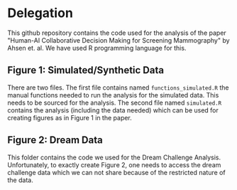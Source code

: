# Delegation

This github repository contains the code used for the analysis of the paper "Human-AI Collaborative Decision Making for
Screening Mammography" by Ahsen et. al. 
We have used R programming language for this.

## Figure 1: Simulated/Synthetic Data
There are two files. The first file contains named `functions_simulated.R` the manual functions needed to run the analysis for the simulated data. This needs to be sourced for the analysis. The second file named `simulated.R` contains the analysis (including the data needed) which can be used for creating figures as in Figure 1 in the paper.

## Figure 2: Dream Data
This folder contains the code we used for the Dream Challenge Analysis. Unfortunately, to exactly create Figure 2, one needs to access the dream challenge data which we can not share because of the restricted nature of the data.
